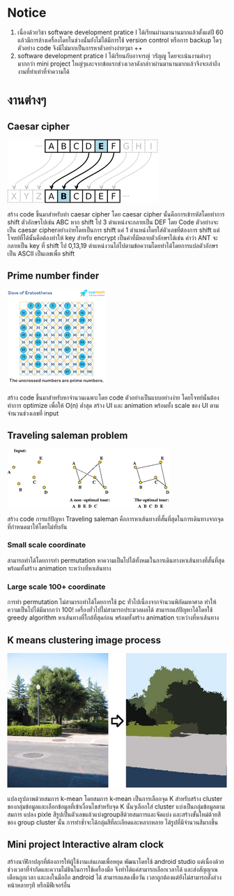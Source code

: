 # Notice
1. เนื่องด้วยวิชา software development pratice I ได้เรียนผ่านมานานมากแล้วตั้งแต่ปี 60 แล้วมีการล้างเครื่องโดยในช่วงนั้นยังไม่ได้มีการใช้  version control หรือการ backup ใดๆตัวอย่าง code จึงมีไม่มากเป็นการหาตัวอย่างง่ายๆมา ++
2. software development pratice I ได้เรียนกับอาจารญ์ วรัญญู โดยจะเน้นงานต่างๆ มากกว่า mini project ใหญ่ๆและจากข้อแรกช่วงเวลาดังกล่าวผ่านมานานมากแล้วจึงจะเล่าถึงงานที่ทำเท่าที่จำความได้


# งานต่างๆ
## Caesar cipher
![Image](caesar_cipher_ex.png)

สร้าง code ขึ้นมาสำหรับทำ caesar cipher โดย caesar cipher นั้นคือการเข้ารหัสโดยทำการ shift ตัวอักษรไปเช่น ABC หาก shift ไป 3 ตำแหน่งจะกลายเป็น DEF
โดย Code ตัวอย่างจะเป็น caesar cipherอย่างง่ายโดยเป็นการ shift แค่ 1 ตำแหน่งโดยใส่ตัวเลขที่ต้องการ shift แต่โจทย์ที่ได้นั้นคือต้องทำให้ key สำหรับ encrypt เป็นคำที่มีหลายตัวอักษรได้เช่น คำว่า ANT จะกลายเป็น key ที่ shift ไป 0,13,19 ตำแหน่งวนไล่ไปตามข้อความโดยทำได้โดยการแปลตัวอักษรเป็น ASCII เป็นเลขเพื่อ shift


## Prime number finder
![Image](primenum.png)

สร้าง code ขึ้นมาสำหรับหาจำนวนเฉพาะโดย code ตัวอย่างเป็นแบบอย่างง่าย โดยโจทย์นั้นต้องทำการ optimize เพื่อให้ O(n) ต่ำสุด สร้าง UI และ animation พร้อมทั้ง scale ของ UI ตามจำนวนช่วงเลขที่ input


## Traveling saleman problem
![Image](TSP.png)

สร้าง code การแก้ปัญหา Traveling saleman คือการหาเส้นทางที่สั้นที่สุดในการเดินทางจากจุดที่กำหนดมาให้โดยไม่ทับกัน

### Small scale coordinate
สามารถทำได้โดยการทำ permutation หาความเป็นไปได้ทั้งหมเในการเดินทางหาเส้นทางที่สั้นที่สุด พร้อมทั้งสร้าง animation ระหว่างที่หาเส้นทาง

### Large scale 100+ coordinate
การทำ permutation ไม่สามารถทำได้โดยการใช้ pc ทั่วไปเนื่องจากจำนวนพิกัดมหาศาล ทำให้ความเป็นไปได้มีมากกว่า 100! เครื่องทั่วไปไม่สามารถประมวลผลได้ สามารถแก้ปัญหาได้โดยใช้ greedy algorithm หาเส้นทางที่ใกล้ที่สุดก่อน พร้อมทั้งสร้าง animation ระหว่างที่หาเส้นทาง

## K means clustering image process
![Image](Kmean.png)

แปลงรูปภาพด้วยสมการ k-mean โดยสมการ k-mean เป็นการเลือกจุด K สำหรับสร้าง cluster ของกลุ่มข้อมูลและเลือกข้อมูลที่เข้าเงื่อนไขสำหรับจุด K นั้นๆเลือกใส่ cluster  แบ่งเป็นกลุ่มข้อมูลตามสมการ แปลง pixle สีรูปเป็นตัวเลขแล้วแบ่งgroupสีด้วยสมการและจัดแบ่ง และสร้างขั้นใหม่ด้วยสีของ group cluster  นั้น
การทำซ้ำจะได้กลุ่มสีที่ละเอียดและหลากหลาย ได้รูปที่มีจำนวนสีมากขึ้น


## Mini project Interactive alram clock
สร้างนาฬิกาปลุกที่ต้องการให้ผู้ใช้งานเล่นเกมเพื่อหยุด พัฒนาโดยใช้ android studio แต่เนื่องด้วยช่วงเวลาที่จำกัดและความไม่ชินในการใช้เครื่องมือ จึงทำได้แค่สามารถเลือกเวลาได้ และส่งสัญญาณเตือนถูกเวลา และลงในมือถือ android ได้
สามารถแสดงชื่อวัน เวลาถูกต้องแต่ยังไม่สามารถตั้งล่วงหน้าหลายๆที หรือมีฟีเจอร์อื่น

